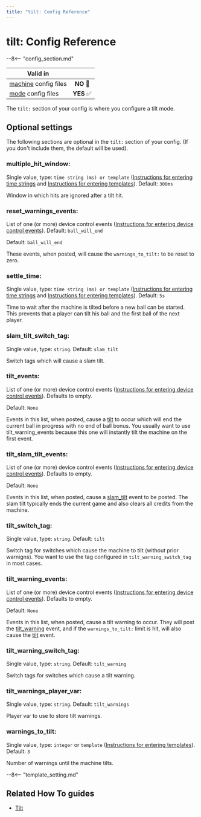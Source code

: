```yaml
---
title: "tilt: Config Reference"
---
```


# tilt: Config Reference

--8<-- "config_section.md"

| Valid in | |
|-----|:----:|
|[machine](instructions/machine_config.md) config files |**NO** :no_entry_sign:|
|[mode](instructions/mode_config.md) config files|**YES** :white_check_mark:|

The `tilt:` section of your config is where you configure a tilt mode.

## Optional settings

The following sections are optional in the `tilt:` section of your
config. (If you don't include them, the default will be used).

### multiple_hit_window:

Single value, type: `time string (ms) or template`
([Instructions for entering time strings](instructions/time_strings.md) and
[Instructions for entering templates](instructions/dynamic_values.md)). Default: `300ms`

Window in which hits are ignored after a tilt hit.

### reset_warnings_events:

List of one (or more) device control events
([Instructions for entering device control events](instructions/device_control_events.md)). Default: `ball_will_end`

Default: `ball_will_end`

These events, when posted, will cause the `warnings_to_tilt:` to be
reset to zero.

### settle_time:

Single value, type: `time string (ms) or template`
([Instructions for entering time strings](instructions/time_strings.md) and
[Instructions for entering templates](instructions/dynamic_values.md)). Default: `5s`

Time to wait after the machine is tilted before a new ball can be
started. This prevents that a player can tilt his ball and the first
ball of the next player.

### slam_tilt_switch_tag:

Single value, type: `string`. Default: `slam_tilt`

Switch tags which will cause a slam tilt.

### tilt_events:

List of one (or more) device control events
([Instructions for entering device control events](instructions/device_control_events.md)). Defaults to empty.

Default: `None`

Events in this list, when posted, cause a
[tilt](../events/tilt.md) to occur which will end the
current ball in progress with no end of ball bonus. You usually want to
use tilt_warning_events because this one will instantly tilt the machine
on the first event.

### tilt_slam_tilt_events:

List of one (or more) device control events
([Instructions for entering device control events](instructions/device_control_events.md)). Defaults to empty.

Default: `None`

Events in this list, when posted, cause a
[slam_tilt](../events/slam_tilt.md) event to be posted.
The slam tilt typically ends the current game and also clears all
credits from the machine.

### tilt_switch_tag:

Single value, type: `string`. Default: `tilt`

Switch tag for switches which cause the machine to tilt (without prior
warnigns). You want to use the tag configured in
`tilt_warning_switch_tag` in most cases.

### tilt_warning_events:

List of one (or more) device control events
([Instructions for entering device control events](instructions/device_control_events.md)). Defaults to empty.

Default: `None`

Events in this list, when posted, cause a tilt warning to occur. They
will post the [tilt_warning](../events/tilt_warning.md)
event, and if the `warnings_to_tilt:` limit is hit, will also cause the
[tilt](../events/tilt.md) event.

### tilt_warning_switch_tag:

Single value, type: `string`. Default: `tilt_warning`

Switch tags for switches which cause a tilt warning.

### tilt_warnings_player_var:

Single value, type: `string`. Default: `tilt_warnings`

Player var to use to store tilt warnings.

### warnings_to_tilt:

Single value, type: `integer` or `template`
([Instructions for entering templates](instructions/dynamic_values.md)). Default: `3`

Number of warnings until the machine tilts.

--8<-- "template_setting.md"

## Related How To guides

* [Tilt](../game_logic/tilt/index.md)
